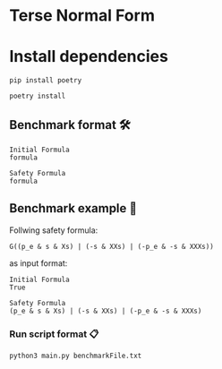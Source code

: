# Terse Normal Form

# Install dependencies

```
pip install poetry

```

```
poetry install

```

## Benchmark format 🛠️

```
Initial Formula
formula

Safety Formula
formula

```

## Benchmark example 🚀

Follwing safety formula:

```
G((p_e & s & Xs) | (-s & XXs) | (-p_e & -s & XXXs)) 
```

as input format:

```
Initial Formula
True

Safety Formula
(p_e & s & Xs) | (-s & XXs) | (-p_e & -s & XXXs)

```

### Run script format 📋

```
python3 main.py benchmarkFile.txt

```
